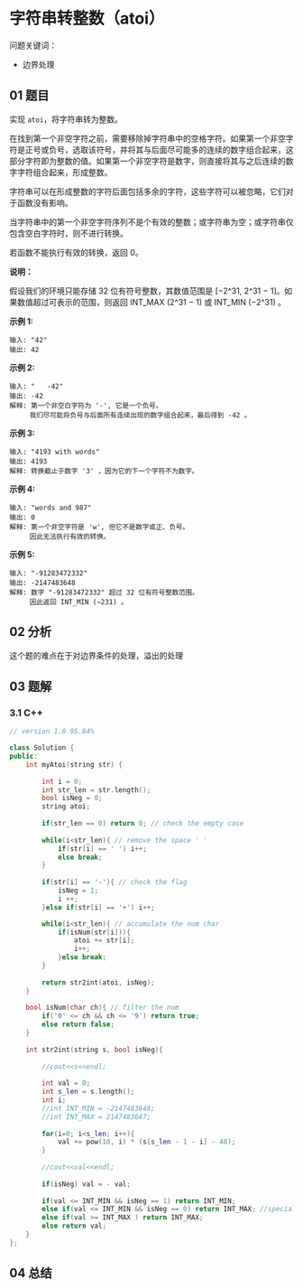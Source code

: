 # 字符串转整数（atoi） 

问题关键词：

- 边界处理

## 01 题目

实现 `atoi`，将字符串转为整数。

在找到第一个非空字符之前，需要移除掉字符串中的空格字符。如果第一个非空字符是正号或负号，选取该符号，并将其与后面尽可能多的连续的数字组合起来，这部分字符即为整数的值。如果第一个非空字符是数字，则直接将其与之后连续的数字字符组合起来，形成整数。

字符串可以在形成整数的字符后面包括多余的字符，这些字符可以被忽略，它们对于函数没有影响。

当字符串中的第一个非空字符序列不是个有效的整数；或字符串为空；或字符串仅包含空白字符时，则不进行转换。

若函数不能执行有效的转换，返回 0。

**说明：**

假设我们的环境只能存储 32 位有符号整数，其数值范围是 [−2^31,  2^31 − 1]。如果数值超过可表示的范围，则返回  INT_MAX (2^31 − 1) 或 INT_MIN (−2^31) 。

**示例 1:**

```
输入: "42"
输出: 42
```

**示例 2:**

```
输入: "   -42"
输出: -42
解释: 第一个非空白字符为 '-', 它是一个负号。
     我们尽可能将负号与后面所有连续出现的数字组合起来，最后得到 -42 。
```

**示例 3:**

```
输入: "4193 with words"
输出: 4193
解释: 转换截止于数字 '3' ，因为它的下一个字符不为数字。
```

**示例 4:**

```
输入: "words and 987"
输出: 0
解释: 第一个非空字符是 'w', 但它不是数字或正、负号。
     因此无法执行有效的转换。
```

**示例 5:**

```
输入: "-91283472332"
输出: -2147483648
解释: 数字 "-91283472332" 超过 32 位有符号整数范围。 
     因此返回 INT_MIN (−231) 。
```

## 02 分析

这个题的难点在于对边界条件的处理，溢出的处理

## 03 题解

### 3.1 C++

```c++
// version 1.0 95.84%

class Solution {
public:
    int myAtoi(string str) {
        
        int i = 0;
        int str_len = str.length();
        bool isNeg = 0;
        string atoi;
        
        if(str_len == 0) return 0; // check the empty case
        
        while(i<str_len){ // remove the space ' '
            if(str[i] == ' ') i++;
            else break;
        }
        
        if(str[i] == '-'){ // check the flag
            isNeg = 1;
            i ++;
        }else if(str[i] == '+') i++;

        while(i<str_len){ // accumulate the num char
            if(isNum(str[i])){
                atoi += str[i];
                i++;
            }else break;    
        }
        
        return str2int(atoi, isNeg);
    }
    
    bool isNum(char ch){ // filter the num
        if('0' <= ch && ch <= '9') return true;
        else return false;
    }
    
    int str2int(string s, bool isNeg){
        
        //cout<<s<<endl;
        
        int val = 0;
        int s_len = s.length();
        int i;
        //int INT_MIN = -2147483648;
        //int INT_MAX = 2147483647;
        
        for(i=0; i<s_len; i++){
            val += pow(10, i) * (s[s_len - 1 - i] - 48);
        }
        
        //cout<<val<<endl;
        
        if(isNeg) val = - val;
        
        if(val <= INT_MIN && isNeg == 1) return INT_MIN;
        else if(val <= INT_MIN && isNeg == 0) return INT_MAX; //specially, for the overflow case, the val will change to INT_MIN case, but the flag stays.
        else if(val >= INT_MAX ) return INT_MAX;
        else return val;
    }
};
```

## 04 总结

